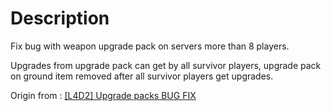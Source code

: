 # Description

Fix bug with weapon upgrade pack on servers more than 8 players.

Upgrades from upgrade pack can get by all survivor players, upgrade pack on ground item removed after all survivor players get upgrades.

Origin from : [[L4D2] Upgrade packs BUG FIX](https://forums.alliedmods.net/showthread.php?t=174797)
